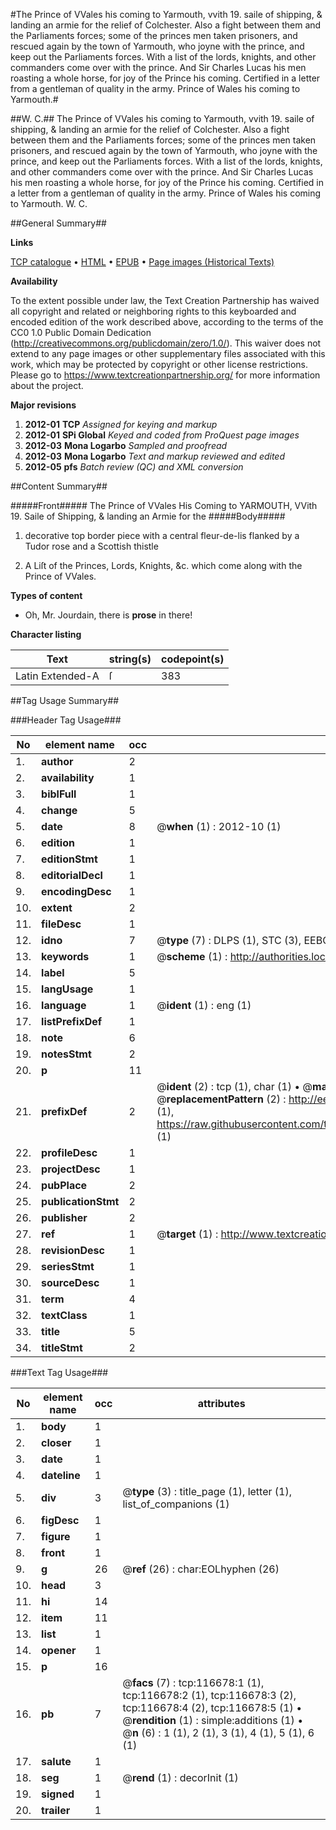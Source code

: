 #The Prince of VVales his coming to Yarmouth, vvith 19. saile of shipping, & landing an armie for the relief of Colchester. Also a fight between them and the Parliaments forces; some of the princes men taken prisoners, and rescued again by the town of Yarmouth, who joyne with the prince, and keep out the Parliaments forces. With a list of the lords, knights, and other commanders come over with the prince. And Sir Charles Lucas his men roasting a whole horse, for joy of the Prince his coming. Certified in a letter from a gentleman of quality in the army. Prince of Wales his coming to Yarmouth.#

##W. C.##
The Prince of VVales his coming to Yarmouth, vvith 19. saile of shipping, & landing an armie for the relief of Colchester. Also a fight between them and the Parliaments forces; some of the princes men taken prisoners, and rescued again by the town of Yarmouth, who joyne with the prince, and keep out the Parliaments forces. With a list of the lords, knights, and other commanders come over with the prince. And Sir Charles Lucas his men roasting a whole horse, for joy of the Prince his coming. Certified in a letter from a gentleman of quality in the army.
Prince of Wales his coming to Yarmouth.
W. C.

##General Summary##

**Links**

[TCP catalogue](http://www.ota.ox.ac.uk/tcp/)  • 
[HTML](http://tei.it.ox.ac.uk/tcp/Texts-HTML/free/A78/A78426.html)  • 
[EPUB](http://tei.it.ox.ac.uk/tcp/Texts-EPUB/free/A78/A78426.epub) • 
[Page images (Historical Texts)](https://historicaltexts.jisc.ac.uk/eebo-99864449e)

**Availability**

To the extent possible under law, the Text Creation Partnership has waived all copyright and related or neighboring rights to this keyboarded and encoded edition of the work described above, according to the terms of the CC0 1.0 Public Domain Dedication (http://creativecommons.org/publicdomain/zero/1.0/). This waiver does not extend to any page images or other supplementary files associated with this work, which may be protected by copyright or other license restrictions. Please go to https://www.textcreationpartnership.org/ for more information about the project.

**Major revisions**

1. __2012-01__ __TCP__ *Assigned for keying and markup*
1. __2012-01__ __SPi Global__ *Keyed and coded from ProQuest page images*
1. __2012-03__ __Mona Logarbo__ *Sampled and proofread*
1. __2012-03__ __Mona Logarbo__ *Text and markup reviewed and edited*
1. __2012-05__ __pfs__ *Batch review (QC) and XML conversion*

##Content Summary##

#####Front#####
The Prince of VVales His Coming to YARMOUTH, VVith 19. Saile of Shipping, & landing an Armie for the
#####Body#####

1. decorative top border piece with a central fleur-de-lis flanked by a Tudor rose and a Scottish thistle

1. A Liſt of the Princes, Lords, Knights, &c. which come along with the Prince of VVales.

**Types of content**

  * Oh, Mr. Jourdain, there is **prose** in there!

**Character listing**


|Text|string(s)|codepoint(s)|
|---|---|---|
|Latin Extended-A|ſ|383|

##Tag Usage Summary##

###Header Tag Usage###

|No|element name|occ|attributes|
|---|---|---|---|
|1.|__author__|2||
|2.|__availability__|1||
|3.|__biblFull__|1||
|4.|__change__|5||
|5.|__date__|8| @__when__ (1) : 2012-10 (1)|
|6.|__edition__|1||
|7.|__editionStmt__|1||
|8.|__editorialDecl__|1||
|9.|__encodingDesc__|1||
|10.|__extent__|2||
|11.|__fileDesc__|1||
|12.|__idno__|7| @__type__ (7) : DLPS (1), STC (3), EEBO-CITATION (1), PROQUEST (1), VID (1)|
|13.|__keywords__|1| @__scheme__ (1) : http://authorities.loc.gov/ (1)|
|14.|__label__|5||
|15.|__langUsage__|1||
|16.|__language__|1| @__ident__ (1) : eng (1)|
|17.|__listPrefixDef__|1||
|18.|__note__|6||
|19.|__notesStmt__|2||
|20.|__p__|11||
|21.|__prefixDef__|2| @__ident__ (2) : tcp (1), char (1)  •  @__matchPattern__ (2) : ([0-9\-]+):([0-9IVX]+) (1), (.+) (1)  •  @__replacementPattern__ (2) : http://eebo.chadwyck.com/downloadtiff?vid=$1&page=$2 (1), https://raw.githubusercontent.com/textcreationpartnership/Texts/master/tcpchars.xml#$1 (1)|
|22.|__profileDesc__|1||
|23.|__projectDesc__|1||
|24.|__pubPlace__|2||
|25.|__publicationStmt__|2||
|26.|__publisher__|2||
|27.|__ref__|1| @__target__ (1) : http://www.textcreationpartnership.org/docs/. (1)|
|28.|__revisionDesc__|1||
|29.|__seriesStmt__|1||
|30.|__sourceDesc__|1||
|31.|__term__|4||
|32.|__textClass__|1||
|33.|__title__|5||
|34.|__titleStmt__|2||


###Text Tag Usage###

|No|element name|occ|attributes|
|---|---|---|---|
|1.|__body__|1||
|2.|__closer__|1||
|3.|__date__|1||
|4.|__dateline__|1||
|5.|__div__|3| @__type__ (3) : title_page (1), letter (1), list_of_companions (1)|
|6.|__figDesc__|1||
|7.|__figure__|1||
|8.|__front__|1||
|9.|__g__|26| @__ref__ (26) : char:EOLhyphen (26)|
|10.|__head__|3||
|11.|__hi__|14||
|12.|__item__|11||
|13.|__list__|1||
|14.|__opener__|1||
|15.|__p__|16||
|16.|__pb__|7| @__facs__ (7) : tcp:116678:1 (1), tcp:116678:2 (1), tcp:116678:3 (2), tcp:116678:4 (2), tcp:116678:5 (1)  •  @__rendition__ (1) : simple:additions (1)  •  @__n__ (6) : 1 (1), 2 (1), 3 (1), 4 (1), 5 (1), 6 (1)|
|17.|__salute__|1||
|18.|__seg__|1| @__rend__ (1) : decorInit (1)|
|19.|__signed__|1||
|20.|__trailer__|1||
